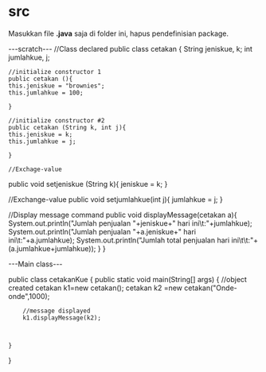 src
===  
Masukkan file **.java** saja di folder ini, hapus pendefinisian package.

---scratch---
//Class declared
public class cetakan {
    String jeniskue, k;
    int jumlahkue, j;
    
    //initialize constructor 1
    public cetakan (){
    this.jeniskue = "brownies";
    this.jumlahkue = 100;
    
    }
    
    //initialize constructor #2
    public cetakan (String k, int j){
    this.jeniskue = k;
    this.jumlahkue = j;
    
    }
    
    //Exchage-value
   public void setjeniskue (String k){
   jeniskue = k;
   }         
    
   //Exchange-value
   public void setjumlahkue(int j){
   jumlahkue = j;
   }
   
   //Display message command
   public void displayMessage(cetakan a){
       System.out.println("Jumlah penjualan "+jeniskue+" hari ini\t:"+jumlahkue);
       System.out.println("Jumlah penjualan "+a.jeniskue+" hari ini\t:"+a.jumlahkue);
       System.out.println("Jumlah total penjualan hari ini\t\t:"+(a.jumlahkue+jumlahkue));
   }
}

---Main class---

public class cetakanKue {
    public static void main(String[] args) {
        //object created
        cetakan k1=new cetakan();
        cetakan k2 =new cetakan("Onde-onde",1000);
        
        //message displayed
        k1.displayMessage(k2);
        
        
        
    }
    
}


